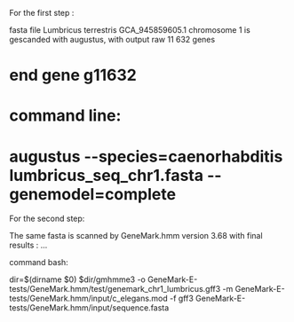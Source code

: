

For the first step :

fasta file  Lumbricus terrestris GCA_945859605.1  chromosome 1  is gescanded with augustus, with output raw 11 632 genes

# end gene g11632
###
# command line:
# augustus --species=caenorhabditis lumbricus_seq_chr1.fasta --genemodel=complete

For the second step:

The same fasta is scanned by GeneMark.hmm version 3.68  with final results  : ...

command bash:

dir=$(dirname $0)
$dir/gmhmme3  -o GeneMark-E-tests/GeneMark.hmm/test/genemark_chr1_lumbricus.gff3  -m GeneMark-E-tests/GeneMark.hmm/input/c_elegans.mod  -f gff3  GeneMark-E-tests/GeneMark.hmm/input/sequence.fasta